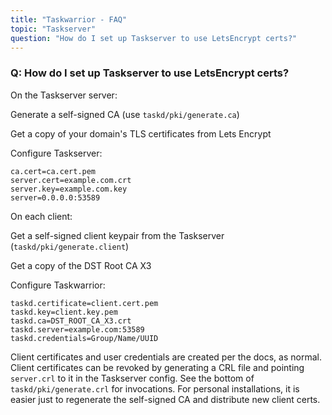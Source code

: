 ```yaml
---
title: "Taskwarrior - FAQ"
topic: "Taskserver"
question: "How do I set up Taskserver to use LetsEncrypt certs?"
---
```


### Q: How do I set up Taskserver to use LetsEncrypt certs?

On the Taskserver server:

Generate a self-signed CA (use `taskd/pki/generate.ca`)

Get a copy of your domain\'s TLS certificates from Lets Encrypt

Configure Taskserver:

```
ca.cert=ca.cert.pem
server.cert=example.com.crt
server.key=example.com.key
server=0.0.0.0:53589
```

On each client:

Get a self-signed client keypair from the Taskserver (`taskd/pki/generate.client`)

Get a copy of the DST Root CA X3

Configure Taskwarrior:

```
taskd.certificate=client.cert.pem
taskd.key=client.key.pem
taskd.ca=DST_ROOT_CA_X3.crt
taskd.server=example.com:53589
taskd.credentials=Group/Name/UUID
```

Client certificates and user credentials are created per the docs, as normal.
Client certificates can be revoked by generating a CRL file and pointing `server.crl` to it in the Taskserver config.
See the bottom of `taskd/pki/generate.crl` for invocations.
For personal installations, it is easier just to regenerate the self-signed CA and distribute new client certs.

